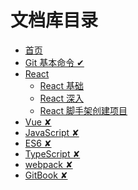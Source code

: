 # 文档库目录

- [首页](README.md)
- [Git 基本命令 ✔](./src/Git/README.md)
- [React](./src/React/README.md)
  - [React 基础](./src/React/01_react_base.md)
  - [React 深入](./src/React/02_react_component_programming.md)
  - [React 脚手架创建项目](./src/React/03_react_practice.md)
- [Vue ✘]()
- [JavaScript ✘]()
- [ES6 ✘]()
- [TypeScript ✘]()
- [webpack ✘]()
- [GitBook ✘]()
